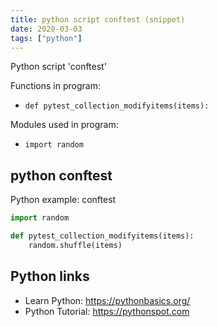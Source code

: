 ```yaml
---
title: python script conftest (snippet)
date: 2020-03-03
tags: ["python"]
---
```

Python script 'conftest'

Functions in program: 
* `def pytest_collection_modifyitems(items):`

Modules used in program: 
* `import random`

## python conftest

Python example: conftest

```python
import random

def pytest_collection_modifyitems(items):
    random.shuffle(items)

```

## Python links

- Learn Python: https://pythonbasics.org/
- Python Tutorial: https://pythonspot.com
